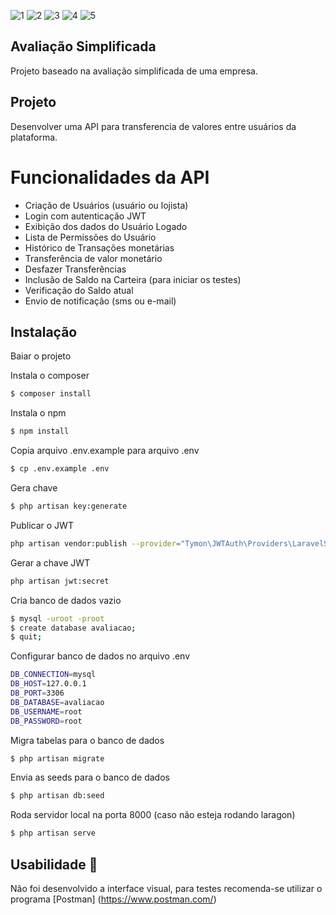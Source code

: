 
![1](https://img.shields.io/badge/%5E7.29-Laravel-orange?style=flat-square&logo=laravel)
![2](https://img.shields.io/badge/Licence-MIT-yellow?style=flat-square)
![3](https://img.shields.io/badge/1.59.0-Visual%20Studio%20Code-orange?style=flat-square&logo=visual-studio-code)
![4](https://img.shields.io/badge/7.4.19-PHP-informational?style=flat-square&logo=php)
![5](https://img.shields.io/badge/5.7.24-MySQL-lightblue?style=flat-square&logo=mysql)

## Avaliação Simplificada

Projeto baseado na avaliação simplificada de uma empresa.


## Projeto

Desenvolver uma API para transferencia de valores entre usuários da plataforma.

# Funcionalidades da API

- Criação de Usuários (usuário ou lojista)
- Login com autenticação JWT
- Exibição dos dados do Usuário Logado
- Lista de Permissões do Usuário
- Histórico de Transações monetárias
- Transferência de valor monetário
- Desfazer Transferências
- Inclusão de Saldo na Carteira (para iniciar os testes)
- Verificação do Saldo atual
- Envio de notificação (sms ou e-mail)

## Instalação

Baiar o projeto

Instala o composer
```bash
$ composer install
```

Instala o npm
```bash
$ npm install
```

Copia arquivo .env.example para arquivo .env
```bash
$ cp .env.example .env
```

Gera chave
```bash
$ php artisan key:generate
```

Publicar o JWT
```bash
php artisan vendor:publish --provider="Tymon\JWTAuth\Providers\LaravelServiceProvider"
```

Gerar a chave JWT
```bash
php artisan jwt:secret
```

Cria banco de dados vazio
```bash
$ mysql -uroot -proot
$ create database avaliacao;
$ quit;
```

Configurar banco de dados no arquivo .env
```bash
DB_CONNECTION=mysql
DB_HOST=127.0.0.1
DB_PORT=3306
DB_DATABASE=avaliacao
DB_USERNAME=root
DB_PASSWORD=root
```

Migra tabelas para o banco de dados
```bash
$ php artisan migrate
```

Envia as seeds para o banco de dados
```bash
$ php artisan db:seed
```

Roda servidor local na porta 8000 (caso não esteja rodando laragon)
```bash
$ php artisan serve
```
## Usabilidade 📝

Não foi desenvolvido a interface visual, para testes recomenda-se utilizar o programa [Postman] (https://www.postman.com/)